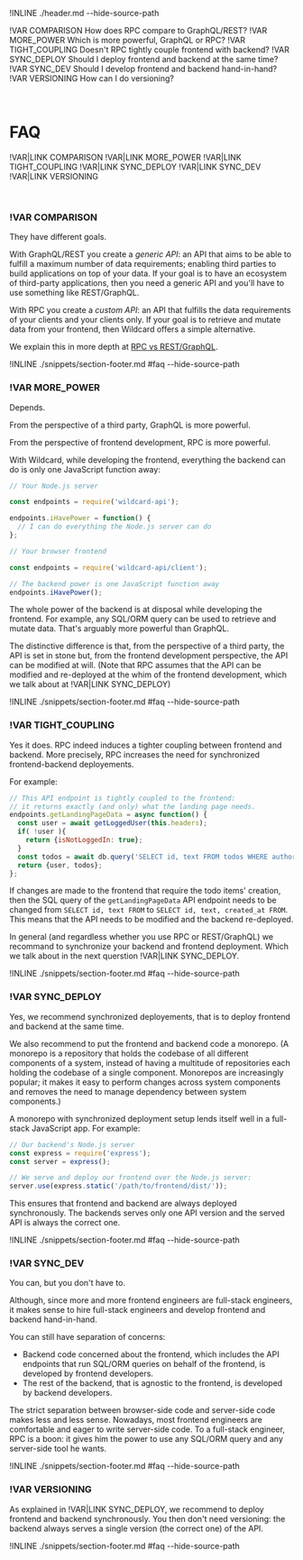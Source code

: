 !INLINE ./header.md --hide-source-path

!VAR COMPARISON How does RPC compare to GraphQL/REST?
!VAR MORE_POWER Which is more powerful, GraphQL or RPC?
!VAR TIGHT_COUPLING Doesn't RPC tightly couple frontend with backend?
!VAR SYNC_DEPLOY Should I deploy frontend and backend at the same time?
!VAR SYNC_DEV Should I develop frontend and backend hand-in-hand?
!VAR VERSIONING How can I do versioning?

&nbsp;

# FAQ

!VAR|LINK COMPARISON
!VAR|LINK MORE_POWER
!VAR|LINK TIGHT_COUPLING
!VAR|LINK SYNC_DEPLOY
!VAR|LINK SYNC_DEV
!VAR|LINK VERSIONING

<br/>

### !VAR COMPARISON

They have different goals.

With GraphQL/REST you create a *generic API*:
an API that aims to be able to fulfill a maximum number of data requirements;
enabling third parties to build applications on top of your data.
If your goal is to have an ecosystem of third-party applications,
then you need a generic API and you'll have to use something like REST/GraphQL.

With RPC you create a *custom API*:
an API that fulfills the data requirements of your clients and your clients only.
If your goal is to retrieve and mutate data from your frontend,
then Wildcard offers a simple alternative.

We explain this in more depth at
[RPC vs REST/GraphQL](/docs/rpc-vs-rest-graphql.md#rpc-vs-restgraphql).

!INLINE ./snippets/section-footer.md #faq --hide-source-path



### !VAR MORE_POWER

Depends.

From the perspective of a third party,
GraphQL is more powerful.

From the perspective of frontend development,
RPC is more powerful.

With Wildcard,
while developing the frontend,
everything the backend can do is only one JavaScript function away:

~~~js
// Your Node.js server

const endpoints = require('wildcard-api');

endpoints.iHavePower = function() {
  // I can do everything the Node.js server can do
};
~~~
~~~js
// Your browser frontend

const endpoints = require('wildcard-api/client');

// The backend power is one JavaScript function away
endpoints.iHavePower();
~~~

The whole power of the backend is at disposal while developing the frontend.
For example,
any SQL/ORM query can be used to retrieve and mutate data.
That's arguably more powerful than GraphQL.

The distinctive difference is that,
from the perspective of a third party,
the API is set in stone
but,
from the frontend development perspective,
the API can be modified at will.
(Note that RPC assumes that the API can be modified and re-deployed at the whim of the frontend development,
which we talk about at !VAR|LINK SYNC_DEPLOY)

!INLINE ./snippets/section-footer.md #faq --hide-source-path



### !VAR TIGHT_COUPLING

Yes it does.
RPC indeed induces a tighter coupling between frontend and backend.
More precisely, RPC increases the need for synchronized frontend-backend deployements.

For example:

~~~js
// This API endpoint is tightly coupled to the frontend:
// it returns exactly (and only) what the landing page needs.
endpoints.getLandingPageData = async function() {
  const user = await getLoggedUser(this.headers);
  if( !user ){
    return {isNotLoggedIn: true};
  }
  const todos = await db.query('SELECT id, text FROM todos WHERE authorId = ${user.id};');
  return {user, todos};
};
~~~

If changes are made to the frontend that require the todo items' creation,
then the SQL query of the `getLandingPageData` API endpoint needs to be changed from `SELECT id, text FROM` to `SELECT id, text, created_at FROM`.
This means that the API needs to be modified and the backend re-deployed.

In general (and regardless whether you use RPC or REST/GraphQL)
we recommand to synchronize your backend and frontend deployment.
Which we talk about in the next querstion
!VAR|LINK SYNC_DEPLOY.

!INLINE ./snippets/section-footer.md #faq --hide-source-path



### !VAR SYNC_DEPLOY

Yes, we recommend synchronized deployements, that is to deploy frontend and backend at the same time.

We also recommend to put the frontend and backend code a monorepo.
(A monorepo is a repository that holds the codebase of all different components of a system, instead of having a multitude of repositories each holding the codebase of a single component.
Monorepos are increasingly popular; it makes it easy to perform changes across system components and removes the need to manage dependency between system components.)

A monorepo with synchronized deployment setup
lends itself well in a full-stack JavaScript app. For example:

~~~js
// Our backend's Node.js server
const express = require('express');
const server = express();

// We serve and deploy our frontend over the Node.js server:
server.use(express.static('/path/to/frontend/dist/'));
~~~

This ensures that frontend and backend are always deployed synchronously.
The backends serves only one API version and the served API is always the correct one.

!INLINE ./snippets/section-footer.md #faq --hide-source-path



### !VAR SYNC_DEV

You can, but you don't have to.

Although,
since more and more frontend engineers are full-stack engineers,
it makes sense to hire full-stack engineers and develop frontend and backend hand-in-hand.

You can still have separation of concerns:
- Backend code concerned about the frontend, which includes the API endpoints that run SQL/ORM queries on behalf of the frontend, is developed by frontend developers.
- The rest of the backend, that is agnostic to the frontend, is developed by backend developers.

The strict separation between browser-side code and server-side code makes less and less sense.
Nowadays, most frontend engineers are comfortable and eager to write server-side code.
To a full-stack engineer, RPC is a boon:
it gives him the power to use any SQL/ORM query and any server-side tool he wants.

!INLINE ./snippets/section-footer.md #faq --hide-source-path



### !VAR VERSIONING

As explained in
!VAR|LINK SYNC_DEPLOY,
we recommend to deploy frontend and backend synchronously.
You then don't need
versioning: the backend always serves a single version (the correct one) of the API.

!INLINE ./snippets/section-footer.md #faq --hide-source-path



